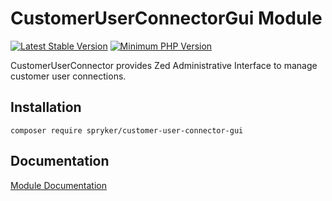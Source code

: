 # CustomerUserConnectorGui Module
[![Latest Stable Version](https://poser.pugx.org/spryker/customer-user-connector-gui/v/stable.svg)](https://packagist.org/packages/spryker/customer-user-connector-gui)
[![Minimum PHP Version](https://img.shields.io/badge/php-%3E%3D%207.4-8892BF.svg)](https://php.net/)

CustomerUserConnector provides Zed Administrative Interface to manage customer user connections.

## Installation

```
composer require spryker/customer-user-connector-gui
```

## Documentation

[Module Documentation](https://academy.spryker.com/developing_with_spryker/module_guide/modules.html)
